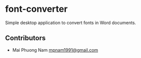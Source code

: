 # font-converter
Simple desktop application to convert fonts in Word documents.

Contributors
------------
* Mai Phuong Nam <mpnam1991@gmail.com>
